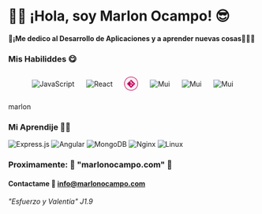 # 👋🏻 ¡Hola, soy Marlon Ocampo! 😎



#### 🤩¡Me dedico al **Desarrollo de Aplicaciones** y a aprender nuevas cosas🧑🏻‍💻

### Mis Habiliddes 😋

<p align="center">
    <img style="margin: 10px" align="center" src="https://raw.githubusercontent.com/marlonocampos/MarlonOcampo/7cec0b29d09e4306e26fd421800e56d5dea361c5/src/assets/Js.svg" alt="JavaScript" height="28px" width="28px" />
    <img style="margin: 10px" align="center" src="https://raw.githubusercontent.com/marlonocampos/MarlonOcampo/7302f6d07908915335f1c296f38664842addb0bc/src/images/react.svg" alt="React" height="28px" width="28px" />
    <img style="margin: 10px" align="center" src="https://raw.githubusercontent.com/marlonocampo/MarlonOcampo/8d793453ddb62e9875e6c9c5900ed8a9094b47f8/src/assets/git.svg" alt="React" height="28px" width="28px" />
    <img style="margin: 10px" align="center" src="https://raw.githubusercontent.com/marlonocampos/MarlonOcampo/7cec0b29d09e4306e26fd421800e56d5dea361c5/src/assets/mui.svg" alt="Mui" height="28px" width="28px" />
    <img style="margin: 10px" align="center" src="https://raw.githubusercontent.com/marlonocampos/MarlonOcampo/7cec0b29d09e4306e26fd421800e56d5dea361c5/src/assets/.net.svg" alt="Mui" height="28px" width="28px" />
    <img style="margin: 10px" align="center" src="https://raw.githubusercontent.com/marlonocampos/MarlonOcampo/7cec0b29d09e4306e26fd421800e56d5dea361c5/src/assets/Group%205.svg" alt="Mui" height="28px" width="28px" />
</p> marlon


### Mi Aprendije 🎯💡
![Express.js](https://img.shields.io/badge/express.js-%23404d59.svg?style=for-the-badge&logo=express&logoColor=%2361DAFB)
![Angular](https://img.shields.io/badge/angular-%23DD0031.svg?style=for-the-badge&logo=angular&logoColor=white)
![MongoDB](https://img.shields.io/badge/MongoDB-%234ea94b.svg?style=for-the-badge&logo=mongodb&logoColor=white)
![Nginx](https://img.shields.io/badge/nginx-%23009639.svg?style=for-the-badge&logo=nginx&logoColor=white)
![Linux](https://img.shields.io/badge/Linux-FCC624?style=for-the-badge&logo=linux&logoColor=black)

### Proximamente: 🎊 "marlonocampo.com" 🥳

#### Contactame 📨  [info@marlonocampo.com](mailto:info@marlonocampo.com)

###### "Esfuerzo y Valentía" J1.9
#### 